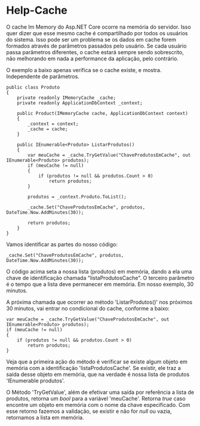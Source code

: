 # Help-Cache

O cache Im Memory do Asp.NET Core ocorre na memória do servidor. Isso quer dizer que esse mesmo cache é compartilhado por todos os usuários do sistema. 
Isso pode ser um problema se os dados em cache forem formados através de parâmetros passados pelo usuário. 
Se cada usuário passa parâmetros diferentes, o cache estará sempre sendo sobrescrito, não melhorando em nada a performance da aplicação, pelo contrário. 

O exemplo a baixo apenas verifica se o cache existe, e mostra. Independente de parâmetros.

```
public class Produto
{
    private readonly IMemoryCache _cache;
    private readonly ApplicationDbContext _context;
    
    public Product(IMemoryCache cache, ApplicationDbContext context)
    {
        _context = context;
        _cache = cache;
    }
    
    public IEnumerable<Produto> ListarProdutos()
    {       
        var meuCache = _cache.TryGetValue("ChaveProdutosEmCache", out IEnumerable<Produto> produtos);
        if (meuCache != null)
        {
            if (produtos != null && produtos.Count > 0)
                return produtos;                     
        }
        
        produtos = _context.Produto.ToList();
        
        _cache.Set("ChaveProdutosEmCache", produtos, DateTime.Now.AddMinutes(30));       
        
        return produtos;        
    }
}
```


Vamos identificar as partes do nosso código:
```
_cache.Set("ChaveProdutosEmCache", produtos, DateTime.Now.AddMinutes(30));   
```
O código acima seta a nossa lista (produtos) em memória, dando a ela uma chave de identificação chamada "listaProdutosCache".
O terceiro parâmetro é o tempo que a lista deve permanecer em memória. Em nosso exemplo, 30 minutos. 


A próxima chamada que ocorrer ao método 'ListarProdutos()' nos próximos 30 minutos, vai entrar no condicional do cache, conforme a baixo:

```
var meuCache = _cache.TryGetValue("ChaveProdutosEmCache", out IEnumerable<Produto> produtos);
if (meuCache != null)
{
    if (produtos != null && produtos.Count > 0)
        return produtos;                     
}
```
Veja que a primeira ação do método é verificar se existe algum objeto em memória com a identificação 'listaProdutosCache'. Se existir, ele traz a saída desse objeto em 
memória, que na verdade é nossa lista de produtos 'IEnumerable<Produto> produtos'.
    
O Método 'TryGetValue', além de efetivar uma saída por referência a lista de produtos, retorna um _bool_ para a variável 'meuCache'. Retorna _true_ caso encontre um objeto 
em memória com o nome da chave especificado. Com esse retorno fazemos a validação, se existir e não for _null_ ou vazia, retornamos a lista em memória.
